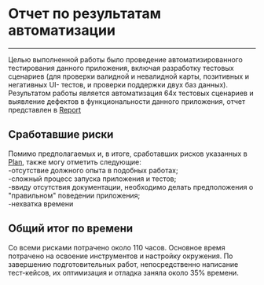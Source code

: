 # Отчет по результатам автоматизации   
***  
Целью выполненной работы было проведение автоматизированного тестирования данного приложения, включая разработку тестовых сценариев (для проверки валидной и невалидной карты, позитивных и негативных UI- тестов, и проверки поддержки двух баз данных). Результатом работы является автоматизация 64х тестовых сценариев и выявление дефектов в функциональности данного приложения, отчет представлен в [Report](https://github.com/Maksim-Shalaev/Diploma/blob/main/docs/Report.md "Report")  

## Сработавшие риски 
Помимо предполагаемых и, в итоге, сработавших рисков указанных в [Plan](https://github.com/Maksim-Shalaev/Diploma/blob/main/docs/Plan.md), также могу отметить следующие:  
-отсутствие должного опыта в подобных работах;     
-сложный процесс запуска приложения и тестов;  
-ввиду отсутствия документации, необходимо делать предположения о "правильном" поведении приложения;  
-нехватка времени  

## Общий итог по времени  ##
Со всеми рисками потрачено около 110 часов. Основное время потрачено на освоение инструментов и настройку окружения. По завершению подготовительных работ, непосредственно написание тест-кейсов, их оптимизация и отладка заняла около 35% времени.
  